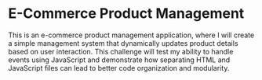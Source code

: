 # E-Commerce Product Management
This is an e-commerce product management application, where I will create a simple management system that dynamically updates product details based on user interaction. This challenge will test my ability to handle events using JavaScript and demonstrate how separating HTML and JavaScript files can lead to better code organization and modularity.
